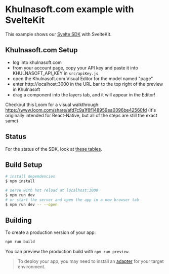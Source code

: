 # Khulnasoft.com example with SvelteKit

This example shows our [Svelte SDK](/packages/sdks/output/svelte) with SvelteKit.

## Khulnasoft.com Setup

- log into khulnasoft.com
- from your account page, copy your API key and paste it into KHULNASOFT_API_KEY in `src/apiKey.js`
- open the Khulnasoft.com Visual Editor for the model named "page"
- enter http://localhost:3000 in the URL bar to the top right of the preview in Khulnasoft
- drag a component into the layers tab, and it will appear in the Editor!

Checkout this Loom for a visual walkthrough: https://www.loom.com/share/afd7c9a1f8f148959ea0396be42560fd (it's originally intended for React-Native, but all of the steps are still the exact same)

## Status

For the status of the SDK, look at [these tables](/packages/sdks/README.md#feature-implementation).

## Build Setup

```bash
# install dependencies
$ npm install

# serve with hot reload at localhost:3000
$ npm run dev
# or start the server and open the app in a new browser tab
$ npm run dev -- --open
```

## Building

To create a production version of your app:

```bash
npm run build
```

You can preview the production build with `npm run preview`.

> To deploy your app, you may need to install an [adapter](https://kit.svelte.dev/docs/adapters) for your target environment.
